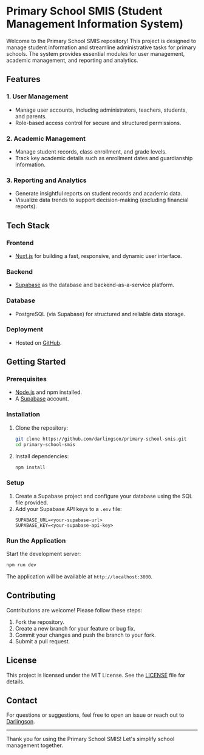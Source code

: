 # Primary School SMIS (Student Management Information System)

Welcome to the Primary School SMIS repository! This project is designed to manage student information and streamline administrative tasks for primary schools. The system provides essential modules for user management, academic management, and reporting and analytics.

## Features

### 1. **User Management**
- Manage user accounts, including administrators, teachers, students, and parents.
- Role-based access control for secure and structured permissions.

### 2. **Academic Management**
- Manage student records, class enrollment, and grade levels.
- Track key academic details such as enrollment dates and guardianship information.

### 3. **Reporting and Analytics**
- Generate insightful reports on student records and academic data.
- Visualize data trends to support decision-making (excluding financial reports).

## Tech Stack

### Frontend
- [Nuxt.js](https://nuxtjs.org/) for building a fast, responsive, and dynamic user interface.

### Backend
- [Supabase](https://supabase.com/) as the database and backend-as-a-service platform.

### Database
- PostgreSQL (via Supabase) for structured and reliable data storage.

### Deployment
- Hosted on [GitHub](https://github.com/darlingson/primary-school-smis.git).

## Getting Started

### Prerequisites
- [Node.js](https://nodejs.org/) and npm installed.
- A [Supabase](https://supabase.com/) account.

### Installation
1. Clone the repository:
   ```bash
   git clone https://github.com/darlingson/primary-school-smis.git
   cd primary-school-smis
   ```
2. Install dependencies:
   ```bash
   npm install
   ```

### Setup
1. Create a Supabase project and configure your database using the SQL file provided.
2. Add your Supabase API keys to a `.env` file:
   ```env
   SUPABASE_URL=<your-supabase-url>
   SUPABASE_KEY=<your-supabase-api-key>
   ```

### Run the Application
Start the development server:
```bash
npm run dev
```
The application will be available at `http://localhost:3000`.

## Contributing

Contributions are welcome! Please follow these steps:
1. Fork the repository.
2. Create a new branch for your feature or bug fix.
3. Commit your changes and push the branch to your fork.
4. Submit a pull request.

## License
This project is licensed under the MIT License. See the [LICENSE](LICENSE) file for details.

## Contact
For questions or suggestions, feel free to open an issue or reach out to [Darlingson](https://github.com/darlingson).

---
Thank you for using the Primary School SMIS! Let's simplify school management together.